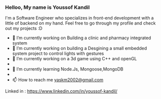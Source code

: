 ### Helloo, My name is Youssof Kandil

I'm a Software Engineer who specializes in front-end development with a little of backend on my hand. Feel free to go through my profile and check out my projects :D

- 🔭 I’m currently working on Building a clinic and pharmacy integrated system
- 🔭 I’m currently working on building a Desgining a small embedded system project to control lights with gestures
- 🔭 I’m currently working on a 3d game using C++ and openGL
- 
- 🌱 I’m currently learning Node.Js, Mongoose,MongoDB
- 
- 📫 How to reach me yaskm2002@gmail.com 

Linked in : https://www.linkedin.com/in/youssof-kandil/
